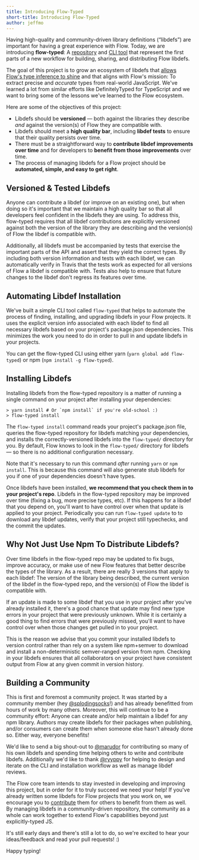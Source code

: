 ```yaml
---
title: Introducing Flow-Typed
short-title: Introducing Flow-Typed 
author: jeffmo
---
```


Having high-quality and community-driven library definitions (“libdefs”) are important for having a great experience with Flow. Today, we are introducing **flow-typed**: A [repository](https://github.com/flowtype/flow-typed/) and [CLI tool](http://npmjs.org/packages/flow-typed) that represent the first parts of a new workflow for building, sharing, and distributing Flow libdefs.

The goal of this project is to grow an ecosystem of libdefs that [allows Flow's type inference to shine](https://medium.com/@thejameskyle/flow-mapping-an-object-373d64c44592) and that aligns with Flow's mission: To extract precise and *accurate* types from real-world JavaScript. We've learned a lot from similar efforts like DefinitelyTyped for TypeScript and we want to bring some of the lessons we've learned to the Flow ecosystem.

Here are some of the objectives of this project:

<!--truncate-->

* Libdefs should be **versioned** — both against the libraries they describe *and* against the version(s) of Flow they are compatible with.
* Libdefs should meet a **high quality bar**, including **libdef tests** to ensure that their quality persists over time.
* There must be a straightforward way to **contribute libdef improvements over time** and for developers to **benefit from those improvements** over time.
* The process of managing libdefs for a Flow project should be **automated, simple, and easy to get right**.

## Versioned & Tested Libdefs

Anyone can contribute a libdef (or improve on an existing one), but when doing so it's important that we maintain a high quality bar so that all developers feel confident in the libdefs they are using. To address this, flow-typed requires that all libdef contributions are explicitly versioned against both the version of the library they are describing and the version(s) of Flow the libdef is compatible with.

Additionally, all libdefs must be accompanied by tests that exercise the important parts of the API and assert that they yield the correct types. By including both version information and tests with each libdef, we can automatically verify in Travis that the tests work as expected for all versions of Flow a libdef is compatible with. Tests also help to ensure that future changes to the libdef don't regress its features over time.

## Automating Libdef Installation

We've built a simple CLI tool called `flow-typed` that helps to automate the process of finding, installing, and upgrading libdefs in your Flow projects. It uses the explicit version info associated with each libdef to find all necessary libdefs based on your project's package.json dependencies. This minimizes the work you need to do in order to pull in and update libdefs in your projects.

You can get the flow-typed CLI using either yarn (`yarn global add flow-typed`) or npm (`npm install -g flow-typed`).

## Installing Libdefs

Installing libdefs from the flow-typed repository is a matter of running a single command on your project after installing your dependencies:

```
> yarn install # Or `npm install` if you're old-school :)
> flow-typed install
```

The `flow-typed install` command reads your project's package.json file, queries the flow-typed repository for libdefs matching your dependencies, and installs the correctly-versioned libdefs into the `flow-typed/` directory for you. By default, Flow knows to look in the `flow-typed/` directory for libdefs — so there is no additional configuration necessary.

Note that it's necessary to run this command *after* running `yarn` or `npm install`. This is because this command will also generate stub libdefs for you if one of your dependencies doesn't have types.

Once libdefs have been installed, **we recommend that you check them in to your project's repo**. Libdefs in the flow-typed repository may be improved over time (fixing a bug, more precise types, etc). If this happens for a libdef that you depend on, you'll want to have control over when that update is applied to your project. Periodically you can run `flow-typed update` to to download any libdef updates, verify that your project still typechecks, and the commit the updates.

## Why Not Just Use Npm To Distribute Libdefs?

Over time libdefs in the flow-typed repo may be updated to fix bugs, improve accuracy, or make use of new Flow features that better describe the types of the library. As a result, there are really 3 versions that apply to each libdef: The version of the library being described, the current version of the libdef in the flow-typed repo, and the version(s) of Flow the libdef is compatible with.

If an update is made to some libdef that you use in your project after you've already installed it, there's a good chance that update may find new type errors in your project that were previously unknown. While it is certainly a good thing to find errors that were previously missed, you'll want to have control over when those changes get pulled in to your project.

This is the reason we advise that you commit your installed libdefs to version control rather than rely on a system like npm+semver to download and install a non-deterministic semver-ranged version from npm. Checking in your libdefs ensures that all collaborators on your project have consistent output from Flow at any given commit in version history.

## Building a Community

This is first and foremost a community project. It was started by a community member (hey [@splodingsocks](https://github.com/splodingsocks)!) and has already benefitted from hours of work by many others. Moreover, this will continue to be a community effort: Anyone can create and/or help maintain a libdef for any npm library. Authors may create libdefs for their packages when publishing, and/or consumers can create them when someone else hasn't already done so. Either way, everyone benefits!

We'd like to send a big shout-out to [@marudor](https://github.com/marudor) for contributing so many of his own libdefs and spending time helping others to write and contribute libdefs. Additionally we'd like to thank [@ryyppy](https://github.com/ryyppy) for helping to design and iterate on the CLI and installation workflow as well as manage libdef reviews.

The Flow core team intends to stay invested in developing and improving this project, but in order for it to truly succeed we need your help! If you've already written some libdefs for Flow projects that you work on, we encourage you to [contribute](https://github.com/flowtype/flow-typed/#how-do-i-contribute-library-definitions) them for others to benefit from them as well. By managing libdefs in a community-driven repository, the community as a whole can work together to extend Flow's capabilities beyond just explicitly-typed JS.

It's still early days and there's still a lot to do, so we're excited to hear your ideas/feedback and read your pull requests! :)

Happy typing!
